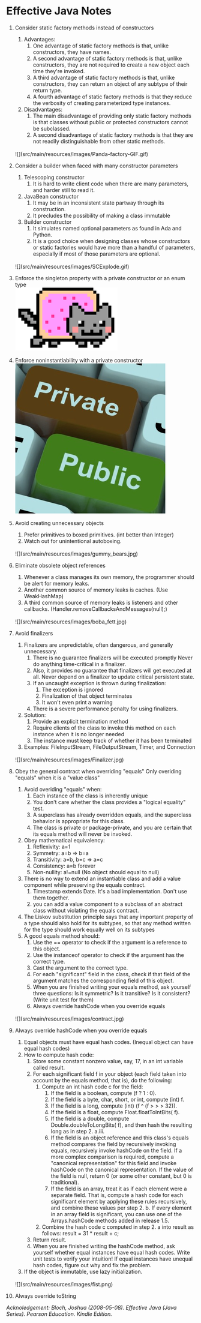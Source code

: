 # Effective Java Notes

1. Consider static factory methods instead of constructors
    1. Advantages: 
        1. One advantage of static factory methods is that, unlike constructors, they have names.
        2. A second advantage of static factory methods is that, unlike constructors, they are not required to create a new object each time they're invoked.
        3. A third advantage of static factory methods is that, unlike constructors, they can return an object of any subtype of their return type.
        4. A fourth advantage of static factory methods is that they reduce the verbosity of creating parameterized type instances.
    2. Disadvantages:
        1. The main disadvantage of providing only static factory methods is that classes without public or protected constructors cannot be subclassed.
        2. A second disadvantage of static factory methods is that they are not readily distinguishable from other static methods.
    <br />
    ![](src/main/resources/images/Panda-factory-GIF.gif)
    <br />
    
2. Consider a builder when faced with many constructor parameters
    1. Telescoping constructor
        1. It is hard to write client code when there are many parameters, and harder still to read it.
    2. JavaBean constructor
        1. It may be in an inconsistent state partway through its construction.
        2. It precludes the possibility of making a class immutable
    3. Builder constructor
        1. It simulates named optional parameters as found in Ada and Python.
        2. It is a good choice when designing classes whose constructors or static factories would have more than a handful of parameters, especially if most of those parameters are optional.
    <br />
    ![](src/main/resources/images/SCExplode.gif)
    <br />
    
3. Enforce the singleton property with a private constructor or an enum type
    <br />
    ![](src/main/resources/images/nyan_cat.gif)
    <br />
    
4. Enforce noninstantiability with a private constructor
    <br />
    ![](src/main/resources/images/Public-Private.jpg)
    <br />
    
5. Avoid creating unnecessary objects
    1. Prefer primitives to boxed primitives. (int better than Integer)
    2. Watch out for unintentional autoboxing. 
    <br />
    ![](src/main/resources/images/gummy_bears.jpg)
    <br />
    
6. Eliminate obsolete object references
    1. Whenever a class manages its own memory, the programmer should be alert for memory leaks.
    2. Another common source of memory leaks is caches. (Use WeakHashMap)
    3. A third common source of memory leaks is listeners and other callbacks. (Handler.removeCallbacksAndMessages(null);)
    <br />
    ![](src/main/resources/images/boba_fett.jpg)
    <br />
    
7. Avoid finalizers
    1. Finalizers are unpredictable, often dangerous, and generally unnecessary.
        1. There is no guarantee finalizers will be executed promptly
            Never do anything time-critical in a finalizer.
        2. Also, it provides no guarantee that finalizers will get executed at all.
            Never depend on a finalizer to update critical persistent state.
        3. If an uncaught exception is thrown during finalization: 
            1. The exception is ignored
            2. Finalization of that object terminates 
            3. It won't even print a warning
        4. There is a severe performance penalty for using finalizers.
    2. Solution:
        1. Provide an explicit termination method
        2. Require clients of the class to invoke this method on each instance when it is no longer needed
        3. The instance must keep track of whether it has been terminated
    3. Examples: FileInputStream, FileOutputStream, Timer, and Connection
    <br />
    ![](src/main/resources/images/Finalizer.jpg)
    <br />
   
8. Obey the general contract when overriding "equals"
    Only overiding "equals" when it is a "value class"
    1. Avoid overiding "equals" when:
        1. Each instance of the class is inherently unique
        2. You don't care whether the class provides a "logical equality" test.
        3. A superclass has already overridden equals, and the superclass behavior is appropriate for this class.
        4. The class is private or package-private, and you are certain that its equals method will never be invoked.
    2. Obey mathematical equivalency:
        1. Reflexivity: a=1
        2. Symmetry: a=b => b=a
        3. Transitivity: a=b, b=c => a=c
        4. Consistency: a=b forever
        5. Non-nullity: a!=null (No object should equal to null)
    3. There is no way to extend an instantiable class and add a value component while preserving the equals contract.
        1. Timestamp extends Date. It's a bad implementation. Don't use them together.
        2. you can add a value component to a subclass of an abstract class without violating the equals contract.
    4. The Liskov substitution principle says that any important property of a type should also hold for its subtypes, so that any method written for the type should work equally well on its subtypes
    5. A good equals method should:
        1. Use the == operator to check if the argument is a reference to this object.
        2. Use the instanceof operator to check if the argument has the correct type.
        3. Cast the argument to the correct type.
        4. For each "significant" field in the class, check if that field of the argument matches the corresponding field of this object.
        5. When you are finished writing your equals method, ask yourself three questions: Is it symmetric? Is it transitive? Is it consistent? (Write unit test for them)
        6. Always override hashCode when you override equals
    <br />
    ![](src/main/resources/images/contract.jpg)
    <br />
    
9. Always override hashCode when you override equals
    1. Equal objects must have equal hash codes. (Inequal object can have equal hash codes)
    2. How to compute hash code:
        1. Store some constant nonzero value, say, 17, in an int variable called result. 
        2. For each significant field f in your object (each field taken into account by the equals method, that is), do the following: 
            1. Compute an int hash code c for the field: 
                1. If the field is a boolean, compute (f ? 1 : 0). 
                2. If the field is a byte, char, short, or int, compute (int) f. 
                3. If the field is a long, compute (int) (f ^ (f > > > 32)). 
                4. If the field is a float, compute Float.floatToIntBits( f). 
                5. If the field is a double, compute Double.doubleToLongBits( f), and then hash the resulting long as in step 2. a.iii. 
                6. If the field is an object reference and this class's equals method compares the field by recursively invoking equals, recursively invoke hashCode on the field. If a more complex comparison is required, compute a "canonical representation" for this field and invoke hashCode on the canonical representation. If the value of the field is null, return 0 (or some other constant, but 0 is traditional). 
                7. If the field is an array, treat it as if each element were a separate field. That is, compute a hash code for each significant element by applying these rules recursively, and combine these values per step 2. b. If every element in an array field is significant, you can use one of the Arrays.hashCode methods added in release 1.5. 
            2. Combine the hash code c computed in step 2. a into result as follows: 
                result = 31 * result + c; 
        3. Return result.
        4. When you are finished writing the hashCode method, ask yourself whether equal instances have equal hash codes. Write unit tests to verify your intuition! If equal instances have unequal hash codes, figure out why and fix the problem.
    3. If the object is immutable, use lazy initialization.
    <br />
    ![](src/main/resources/images/fist.png)
    <br />
    
10. Always override toString
    
    
*Acknoledgement: Bloch, Joshua (2008-05-08). Effective Java (Java Series). Pearson Education. Kindle Edition.* 